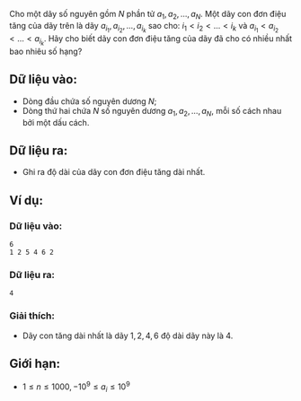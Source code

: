 Cho một dãy số nguyên gồm $N$ phần tử $a_1, a_2, …, a_N$. Một dãy con đơn điệu tăng của dãy trên là dãy $a_{i_1}, a_{i_2}, …, a_{i_k}$ sao cho: $i_1 < i_2 < … < i_k$ và $a_{i_1} < a_{i_2} < … < a_{i_k}$. Hãy cho biết dãy con đơn điệu tăng của dãy đã cho có nhiều nhất bao nhiêu số hạng?

## Dữ liệu vào:
- Dòng đầu chứa số nguyên dương $N$;
- Dòng thứ hai chứa $N$ số nguyên dương $a_1, a_2, …, a_N$, mỗi số cách nhau bởi một dấu cách.

## Dữ liệu ra:
- Ghi ra độ dài của dãy con đơn điệu tăng dài nhất.

## Ví dụ:
### Dữ liệu vào:
```
6
1 2 5 4 6 2
```

### Dữ liệu ra:
```
4
```

### Giải thích:
- Dãy con tăng dài nhất là dãy $1, 2, 4, 6$ độ dài dãy này là $4$.

## Giới hạn:
- $1 ≤ n ≤ 1000, -10^9 ≤ a_i ≤ 10^9$